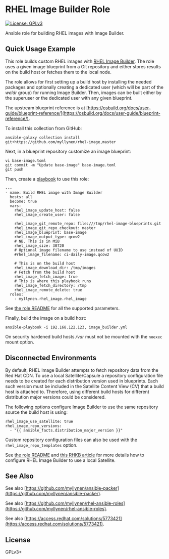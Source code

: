 # RHEL Image Builder Role

[![License: GPLv3](https://img.shields.io/badge/license-GPLv3-brightgreen.svg)](https://www.gnu.org/licenses/gpl-3.0)

Ansible role for building RHEL images with Image Builder.

## Quick Usage Example

This role builds custom RHEL images with
[RHEL Image Builder](https://access.redhat.com/documentation/en-us/red_hat_enterprise_linux/10/html/composing_a_customized_rhel_system_image/index).
The role uses a given image blueprint from a Git repository and either
stores results on the build host or fetches them to the local node.

The role allows for first setting up a build host by installing the
needed packages and optionally creating a dedicated user (which will be
part of the _weldr_ group) for running Image Builder. Then, images can
be built either by the superuser or the dedicated user with any given
blueprint.

The upstream blueprint reference is at
[https://osbuild.org/docs/user-guide/blueprint-reference/](https://osbuild.org/docs/user-guide/blueprint-reference/).

To install this collection from GitHub:

```
ansible-galaxy collection install git+https://github.com/myllynen/rhel-image,master
```

Next, in a blueprint repository customize an image blueprint:

```
vi base-image.toml
git commit -m "Update base-image" base-image.toml
git push
```

Then, create a [playbook](image_builder.yml) to use this role:

```
---
- name: Build RHEL image with Image Builder
  hosts: all
  become: true
  vars:
    rhel_image_update_host: false
    rhel_image_create_user: false

    rhel_image_git_remote_repo: file:///tmp/rhel-image-blueprints.git
    rhel_image_git_repo_checkout: master
    rhel_image_blueprint: base-image
    rhel_image_output_type: qcow2
    # NB. This is in MiB
    rhel_image_size: 30720
    # Optional image filename to use instead of UUID
    #rhel_image_filename: ci-daily-image.qcow2

    # This is on the build host
    rhel_image_download_dir: /tmp/images
    # Fetch from the build host
    rhel_image_fetch_image: true
    # This is where this playbook runs
    rhel_image_fetch_directory: /tmp
    rhel_image_remote_delete: true
  roles:
    - myllynen.rhel_image.rhel_image
```

See [the role README](roles/rhel_image/) for all the supported
parameters.

Finally, build the image on a build host:

```
ansible-playbook -i 192.168.122.123, image_builder.yml
```

On security hardened build hosts _/var_ must not be mounted with the
`noexec` mount option.

## Disconnected Environments

By default, RHEL Image Builder attempts to fetch repository data from
the Red Hat CDN. To use a local Satellite/Capsule a repository
configuration file needs to be created for each distribution version
used in blueprints. Each such version must be included in the Satellite
Content View (CV) that a build host is attached to. Therefore, using
different build hosts for different distribution major versions could
be considered.

The following options configure Image Builder to use the same
repository source the build host is using:

```
rhel_image_use_satellite: true
rhel_image_repo_versions:
  - "{{ ansible_facts.distribution_major_version }}"
```

Custom repository configuration files can also be used with the
`rhel_image_repo_templates` option.

See [the role README](roles/rhel_image/README.md) and
[this RHKB article](https://access.redhat.com/solutions/5773421)
for more details how to configure RHEL Image Builder to use a local
Satellite.

## See Also

See also
[https://github.com/myllynen/ansible-packer](https://github.com/myllynen/ansible-packer).

See also
[https://github.com/myllynen/rhel-ansible-roles](https://github.com/myllynen/rhel-ansible-roles).

See also
[https://access.redhat.com/solutions/5773421](https://access.redhat.com/solutions/5773421).

## License

GPLv3+

